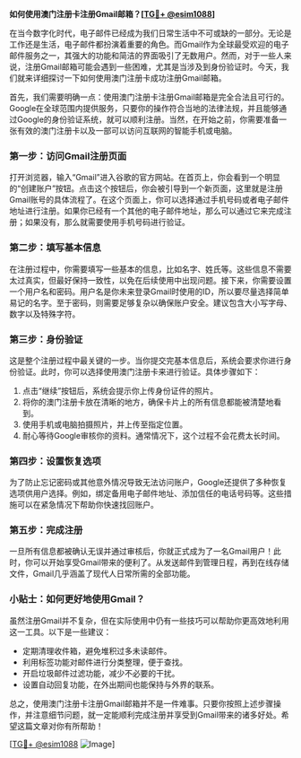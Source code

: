 **如何使用澳门注册卡注册Gmail邮箱？[[TG💪+ @esim1088](https://t.me/s/esim1088)]**

在当今数字化时代，电子邮件已经成为我们日常生活中不可或缺的一部分。无论是工作还是生活，电子邮件都扮演着重要的角色。而Gmail作为全球最受欢迎的电子邮件服务之一，其强大的功能和简洁的界面吸引了无数用户。然而，对于一些人来说，注册Gmail邮箱可能会遇到一些困难，尤其是当涉及到身份验证时。今天，我们就来详细探讨一下如何使用澳门注册卡成功注册Gmail邮箱。

首先，我们需要明确一点：使用澳门注册卡注册Gmail邮箱是完全合法且可行的。Google在全球范围内提供服务，只要你的操作符合当地的法律法规，并且能够通过Google的身份验证系统，就可以顺利注册。当然，在开始之前，你需要准备一张有效的澳门注册卡以及一部可以访问互联网的智能手机或电脑。

### **第一步：访问Gmail注册页面**

打开浏览器，输入“Gmail”进入谷歌的官方网站。在首页上，你会看到一个明显的“创建账户”按钮。点击这个按钮后，你会被引导到一个新页面，这里就是注册Gmail账号的具体流程了。在这个页面上，你可以选择通过手机号码或者电子邮件地址进行注册。如果你已经有一个其他的电子邮件地址，那么可以通过它来完成注册；如果没有，那么就需要使用手机号码进行验证。

### **第二步：填写基本信息**

在注册过程中，你需要填写一些基本的信息，比如名字、姓氏等。这些信息不需要太过真实，但最好保持一致性，以免在后续使用中出现问题。接下来，你需要设置一个用户名和密码。用户名是你未来登录Gmail时使用的ID，所以要尽量选择简单易记的名字。至于密码，则需要足够复杂以确保账户安全。建议包含大小写字母、数字以及特殊字符。

### **第三步：身份验证**

这是整个注册过程中最关键的一步。当你提交完基本信息后，系统会要求你进行身份验证。此时，你可以选择使用澳门注册卡来进行验证。具体步骤如下：

1. 点击“继续”按钮后，系统会提示你上传身份证件的照片。
2. 将你的澳门注册卡放在清晰的地方，确保卡片上的所有信息都能被清楚地看到。
3. 使用手机或电脑拍摄照片，并上传至指定位置。
4. 耐心等待Google审核你的资料。通常情况下，这个过程不会花费太长时间。

### **第四步：设置恢复选项**

为了防止忘记密码或其他意外情况导致无法访问账户，Google还提供了多种恢复选项供用户选择。例如，绑定备用电子邮件地址、添加信任的电话号码等。这些措施可以在紧急情况下帮助你快速找回账户。

### **第五步：完成注册**

一旦所有信息都被确认无误并通过审核后，你就正式成为了一名Gmail用户！此时，你可以开始享受Gmail带来的便利了。从发送邮件到管理日程，再到在线存储文件，Gmail几乎涵盖了现代人日常所需的全部功能。

### **小贴士：如何更好地使用Gmail？**

虽然注册Gmail并不复杂，但在实际使用中仍有一些技巧可以帮助你更高效地利用这一工具。以下是一些建议：

- 定期清理收件箱，避免堆积过多未读邮件。
- 利用标签功能对邮件进行分类整理，便于查找。
- 开启垃圾邮件过滤功能，减少不必要的干扰。
- 设置自动回复功能，在外出期间也能保持与外界的联系。

总之，使用澳门注册卡注册Gmail邮箱并不是一件难事。只要你按照上述步骤操作，并注意细节问题，就一定能顺利完成注册并享受到Gmail带来的诸多好处。希望这篇文章对你有所帮助！

[[TG💪+ @esim1088](https://t.me/s/esim1088) ![Image](https://i.postimg.cc/4NQfJmqS/Snipaste-2025-05-13-00-14-12.png)]